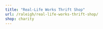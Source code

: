 ```yaml
---
title: "Real-Life Works Thrift Shop"
url: /raleigh/real-life-works-thrift-shop/
shop: charity
---
```

